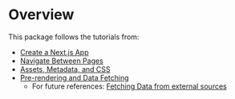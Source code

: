 # Overview

This package follows the tutorials from:

- [Create a Next.js App](https://nextjs.org/learn/basics/create-nextjs-app)
- [Navigate Between Pages](https://nextjs.org/learn/basics/navigate-between-pages)
- [Assets, Metadata, and CSS](https://nextjs.org/learn/basics/assets-metadata-css)
- [Pre-rendering and Data Fetching](https://nextjs.org/learn/basics/data-fetching)
  - For future references: [Fetching Data from external sources](https://nextjs.org/learn/basics/data-fetching/getstaticprops-details)